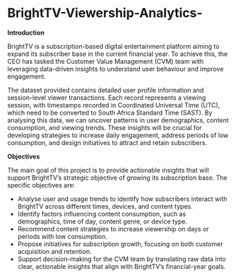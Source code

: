 # BrightTV-Viewership-Analytics-

**Introduction**

BrightTV is a subscription-based digital entertainment platform aiming to expand its subscriber base in the current financial year. To achieve this, the CEO has tasked the Customer Value Management (CVM) team with leveraging data-driven insights to understand user behaviour and improve engagement.

The dataset provided contains detailed user profile information and session-level viewer transactions. Each record represents a viewing session, with timestamps recorded in Coordinated Universal Time (UTC), which need to be converted to South Africa Standard Time (SAST). By analysing this data, we can uncover patterns in user demographics, content consumption, and viewing trends. These insights will be crucial for developing strategies to increase daily engagement, address periods of low consumption, and design initiatives to attract and retain subscribers.

**Objectives**

The main goal of this project is to provide actionable insights that will support BrightTV’s strategic objective of growing its subscription base. The specific objectives are:

- Analyse user and usage trends to identify how subscribers interact with BrightTV across different times, devices, and content types.
- Identify factors influencing content consumption, such as demographics, time of day, content genre, or device type.
- Recommend content strategies to increase viewership on days or periods with low consumption.
- Propose initiatives for subscription growth, focusing on both customer acquisition and retention.
- Support decision-making for the CVM team by translating raw data into clear, actionable insights that align with BrightTV’s financial-year goals.
